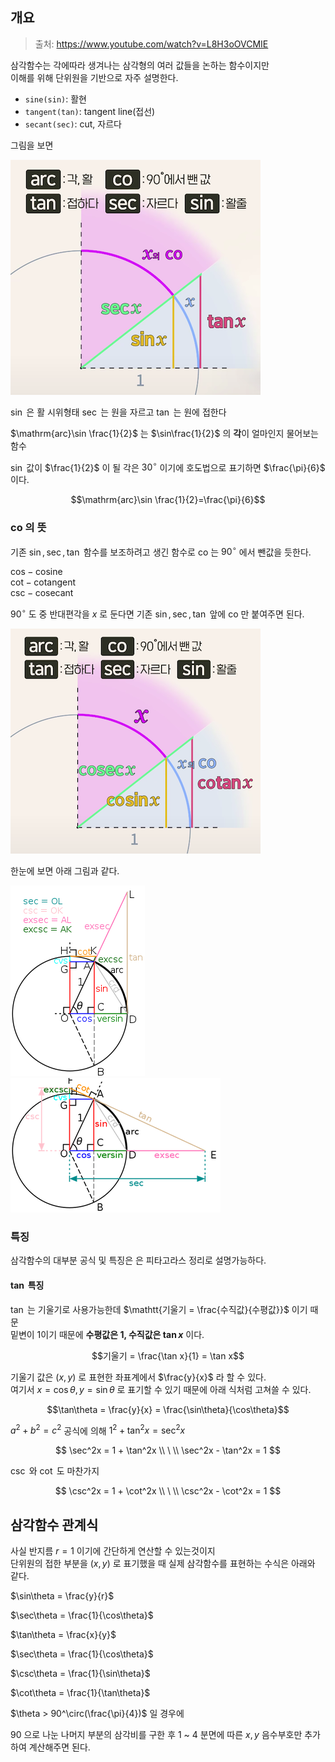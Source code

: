 
## 개요

> 출처: <https://www.youtube.com/watch?v=L8H3oOVCMIE>

삼각함수는 각에따라 생겨나는 삼각형의 여러 값들을 논하는 함수이지만  
이해를 위해 단위원을 기반으로 자주 설명한다.    

- `sine(sin)`: 활현
- `tangent(tan)`: tangent line(접선)
- `secant(sec)`: cut, 자르다

그림을 보면 

![3](/assets/math/trigonometric/trigonometric1.png)

$\sin$ 은 활 시위형태
$\sec$ 는 원을 자르고
$\tan$ 는 원에 접한다  

$\mathrm{arc}\sin \frac{1}{2}$ 는 $\sin\frac{1}{2}$ 의 **각**이 얼마인지 물어보는 함수  
 
$\sin$ 값이 $\frac{1}{2}$ 이 될 각은 $30^\circ$ 이기에 호도법으로 표기하면 $\frac{\pi}{6}$ 이다.  

$$\mathrm{arc}\sin \frac{1}{2}=\frac{\pi}{6}$$


### co 의 뜻  

기존 $\sin, \sec, \tan$ 함수를 보조하려고 생긴 함수로 
$\mathrm{co}$ 는 $90^\circ$ 에서 뺀값을 듯한다.  


$\mathrm{cos - cosine}$  
$\mathrm{cot - cotangent}$  
$\mathrm{csc - cosecant}$  


$90^\circ$ 도 중 반대편각을 $x$ 로 둔다면 기존 $\sin, \sec, \tan$ 앞에 $\mathrm{co}$ 만 붙여주면 된다.  

![3](/assets/math/trigonometric/trigonometric2.png)

한눈에 보면 아래 그림과 같다.  

![3](/assets/math/trigonometric/trigonometric3.png)
![3](/assets/math/trigonometric/trigonometric4.png)


### 특징  

삼각함수의 대부분 공식 및 특징은 은 피타고라스 정리로 설명가능하다.  

#### $\tan$ 특징  

$\tan$ 는 기울기로 사용가능한데 $\mathtt{기울기 = \frac{수직값}{수평값}}$ 이기 때문  
밑변이 1이기 때문에 **수평값은 1, 수직값은 $\tan x$** 이다.  

$$기울기 = \frac{\tan x}{1} = \tan x$$

기울기 값은 $(x, y)$ 로 표현한 좌표계에서 $\frac{y}{x}$ 라 할 수 있다.  
여기서 $x=\cos\theta, y=\sin\theta$ 로 표기할 수 있기 때문에 아래 식처럼 고쳐쓸 수 있다.  

$$\tan\theta = \frac{y}{x} = \frac{\sin\theta}{\cos\theta}$$

$a^2 + b^2 = c^2$ 공식에 의해 $1^2 + \tan^2x = \sec^2x$

$$
\sec^2x = 1 + \tan^2x \\ \ \\
\sec^2x - \tan^2x = 1
$$

$\csc$ 와 $\cot$ 도 마찬가지  

$$
\csc^2x = 1 + \cot^2x \\ \ \\
\csc^2x - \cot^2x = 1
$$

## 삼각함수 관계식  

사실 반지름 $r=1$ 이기에 간단하게 연산할 수 있는것이지  
단위원의 접한 부분을 $(x,y)$ 로 표기했을 때 실제 삼각함수를 표현하는 수식은 아래와 같다.  

$\sin\theta = \frac{y}{r}$

$\sec\theta = \frac{1}{\cos\theta}$

$\tan\theta = \frac{x}{y}$

$\sec\theta = \frac{1}{\cos\theta}$

$\csc\theta = \frac{1}{\sin\theta}$

$\cot\theta = \frac{1}{\tan\theta}$

$\theta > 90^\circ(\frac{\pi}{4})$ 일 경우에 

90 으로 나눈 나머지 부분의 삼각비를 구한 후 1 ~ 4 분면에 따른 $x, y$ 음수부호만 추가하여 계산해주면 된다.


